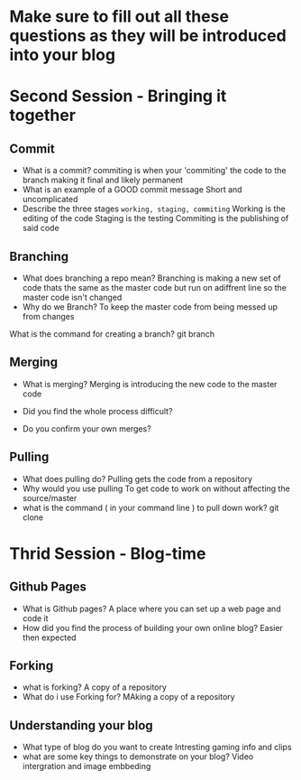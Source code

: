 # Make sure to fill out all these questions as they will be introduced into your blog


# Second Session - Bringing it together
## Commit
- What is a commit?
commiting is when your 'commiting' the code to the branch making it final and likely permanent
- What is an example of a GOOD commit message
Short and uncomplicated
- Describe the three stages `working, staging, commiting`
Working is the editing of the code
Staging is the testing
Commiting is the publishing of said code
## Branching
- What does branching a repo mean?
Branching is making a new set of code thats the same as the master code but run on adiffrent line so the master code isn't changed
- Why do we Branch?
To keep the master code from being messed up from changes

What is the command for creating a branch?
git branch

## Merging 
- What is merging?
Merging is introducing the new code to the master code
- Did you find the whole process difficult?

- Do you confirm your own merges?

## Pulling 
- What does pulling do?
Pulling  gets the code from a repository
- Why would you use pulling
To get code to work on without affecting the source/master
- what is the command ( in your command line ) to pull down work?
git clone



# Thrid Session - Blog-time
## Github Pages
- What is Github pages?
A place where you can set up a web page and code it
- How did you find the process of building your own online blog?
Easier then expected
## Forking
- what is forking?
A copy of a repository
- What do i use Forking for?
MAking a copy of a repository

## Understanding your blog
- What type of blog do you want to create
Intresting gaming info and clips
- what are some key things to demonstrate on your blog?
Video intergration and image embbeding



